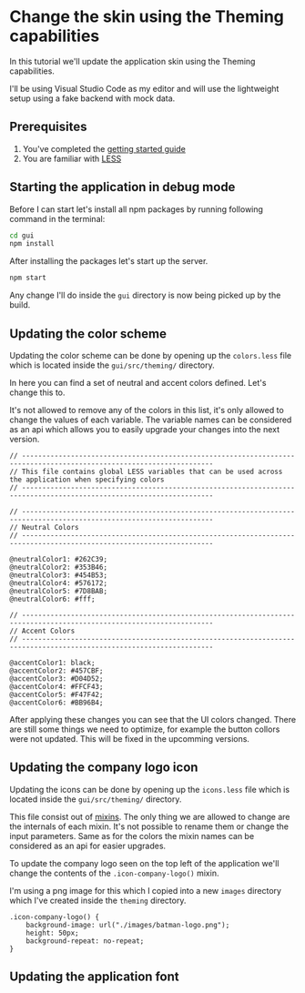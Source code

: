 # Change the skin using the Theming capabilities

In this tutorial we'll update the application skin using the Theming capabilities.

I'll be using Visual Studio Code as my editor and will use the lightweight setup using a fake backend with mock data.

## Prerequisites

1. You've completed the [getting started guide](../Getting-started.md)
2. You are familiar with [LESS](http://lesscss.org/)

## Starting the application in debug mode

Before I can start let's install all npm packages by running following command in the terminal:

```bash
cd gui
npm install
```

After installing the packages let's start up the server.

```bash
npm start
```

Any change I'll do inside the `gui` directory is now being picked up by the build. 

## Updating the color scheme

Updating the color scheme can be done by opening up the `colors.less` file which is located inside the `gui/src/theming/` directory.

In here you can find a set of neutral and accent colors defined. Let's change this to.

It's not allowed to remove any of the colors in this list, it's only allowed to change the values of each variable. The  variable names can be considered as an api which allows you to easily upgrade your changes into the next version.

```less
// ---------------------------------------------------------------------------------------------------------------------
// This file contains global LESS variables that can be used across the application when specifying colors
// ---------------------------------------------------------------------------------------------------------------------

// ---------------------------------------------------------------------------------------------------------------------
// Neutral Colors
// ---------------------------------------------------------------------------------------------------------------------

@neutralColor1: #262C39;
@neutralColor2: #353B46;
@neutralColor3: #454B53;
@neutralColor4: #576172;
@neutralColor5: #7D8BAB;
@neutralColor6: #fff;

// ---------------------------------------------------------------------------------------------------------------------
// Accent Colors
// ---------------------------------------------------------------------------------------------------------------------

@accentColor1: black;
@accentColor2: #457CBF;
@accentColor3: #D04D52;
@accentColor4: #FFCF43;
@accentColor5: #F47F42;
@accentColor6: #BB96B4;
```

After applying these changes you can see that the UI colors changed. 
There are still some things we need to optimize, for example the button collors were not updated. This will be fixed in the upcomming versions.

## Updating the company logo icon

Updating the icons can be done by opening up the `icons.less` file which is located inside the `gui/src/theming/` directory.

This file consist out of [mixins](http://lesscss.org/features/#mixins-feature). The only thing we are allowed to change are the internals of each mixin. 
It's not possible to rename them or change the input parameters. Same as for the colors the mixin names can be considered as an api for easier upgrades.

To update the company logo seen on the top left of the application we'll change the contents of the `.icon-company-logo()` mixin.

I'm using a png image for this which I copied into a new `images` directory which I've created inside the `theming` directory.

```less
.icon-company-logo() {
    background-image: url("./images/batman-logo.png");
    height: 50px;
    background-repeat: no-repeat;
}
```

## Updating the application font